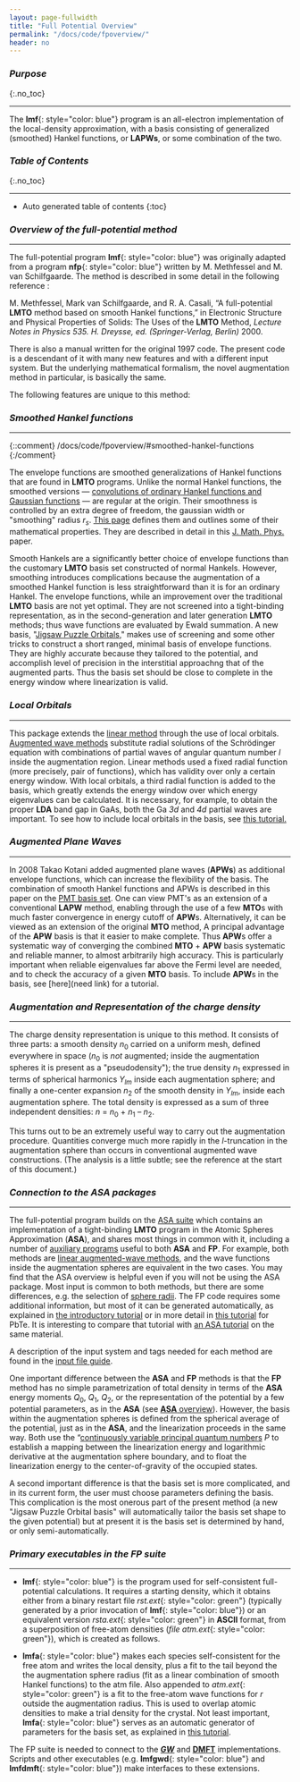 ```yaml
---
layout: page-fullwidth
title: "Full Potential Overview"
permalink: "/docs/code/fpoverview/"
header: no
---
```


### _Purpose_
{:.no_toc}
_____________________________________________________________
The **lmf**{: style="color: blue"} program is an all-electron implementation of the local-density approximation, with a basis consisting of generalized (smoothed) Hankel functions, or **LAPWs**, or some combination of the two.

### _Table of Contents_
{:.no_toc}
_____________________________________________________________
*  Auto generated table of contents
{:toc}

### _Overview of the full-potential method_
_____________________________________________

The full-potential program **lmf**{: style="color: blue"} was originally adapted from a program **nfp**{: style="color: blue"} written by M. Methfessel and M. van Schilfgaarde. The method is described in some detail in the following reference :

M. Methfessel, Mark van Schilfgaarde, and R. A. Casali, “A full-potential **LMTO** method based on smooth Hankel functions,” in Electronic Structure and Physical Properties of Solids: The Uses of the **LMTO** Method, *Lecture Notes in Physics 535. H. Dreysse, ed. (Springer-Verlag, Berlin)* 2000.

There is also a manual written for the original 1997 code. The present code is a descendant of it with many new features and with a different input system. But the underlying mathematical formalism, the novel augmentation method in particular, is basically the same.

The following features are unique to this method:

### *Smoothed Hankel functions*
________________________________________________________________________________________________
{::comment}
/docs/code/fpoverview/#smoothed-hankel-functions
{:/comment}

The envelope functions are smoothed generalizations of Hankel functions that are found in **LMTO** programs. Unlike the normal Hankel
functions, the smoothed versions — [convolutions of ordinary Hankel functions and Gaussian functions](/docs/code/smhankels/) — are regular at the origin.
Their smoothness is controlled by an extra degree of freedom, the gaussian width or "smoothing" radius <i>r<sub>s</sub></i>.
[This page](/docs/code/smhankels/) defines them and outlines some of their mathematical properties.
They are described in detail in this [J. Math. Phys.](http://dx.doi.org/10.1063/1.532437) paper.

Smooth Hankels are a significantly better choice of envelope functions than the customary **LMTO** basis set constructed of normal Hankels.
However, smoothing introduces complications because the augmentation of a smoothed Hankel function is less straightforward than it is for an ordinary Hankel.
The envelope functions, while an improvement over the traditional **LMTO** basis are not yet optimal. They are not screened into a tight-binding representation, as in the second-generation and later generation **LMTO** methods; thus wave functions are evaluated by Ewald summation. 
A new basis, "[Jigsaw Puzzle Orbitals](/docs/code/jpos/)," makes use of screening and some other tricks to construct a short ranged, minimal
basis of envelope functions.  They are highly accurate because they tailored to the potential, and accomplish level of precision in the
interstitial approachng that of the augmented parts.  Thus the basis set should be close to complete in the energy window where linearization is valid.

### *Local Orbitals*
_____________________________________________

This package extends the [linear method](/docs/package_overview/#linear-methods-in-band-theory) through the use of local orbitals. [Augmented wave methods](/docs/package_overview/#augmented-wave-methods) substitute radial solutions of the Schrödinger equation with combinations of partial waves of angular quantum number *l* inside the augmentation region. Linear methods used a fixed radial function (more precisely, pair of functions), which has validity over only a certain energy window. With local orbitals, a third radial function is added to the basis, which greatly extends the energy window over which energy eigenvalues can be calculated. It is necessary, for example, to obtain the proper **LDA** band gap in GaAs, both the Ga *3d* and *4d* partial waves are important. To see how to include local orbitals in the basis, see [this tutorial.](/tutorial/lmf/lmf_pbte_tutorial/#local-orbitals)

### *Augmented Plane Waves*
_____________________________________________

In 2008 Takao Kotani added augmented plane waves (<b>APWs</b>) as additional envelope functions, which can increase the flexibility of the basis. 
The combination of smooth Hankel functions and APWs is described in this paper on the [PMT basis set](http://dx.doi.org/10.1103/PhysRevB.81.125117).
One can view PMT's as an extension of a conventional **LAPW** method, enabling through the use of a few **MTO**s with much faster convergence in
energy cutoff of **APW**s. Alternatively, it can be viewed as an extension of the original **MTO** method, A principal advantage of the
**APW** basis is that it easier to make complete. Thus **APW**s offer a systematic way of converging the combined **MTO** + **APW** basis
systematic and reliable manner, to almost arbitrarily high accuracy. This is particularly important when reliable eigenvalues far above the
Fermi level are needed, and to check the accuracy of a given **MTO** basis. To include **APW**s in the basis, see [here](need link) for a tutorial.

### *Augmentation and Representation of the charge density*
_____________________________________________

The charge density representation is unique to this method. It consists of three parts: a smooth density <i>n</i><sub>0</sub> carried on a
uniform mesh, defined everywhere in space (<i>n</i><sub>0</sub> is <i>not</i> augmented; inside the augmentation spheres it is present as a "pseudodensity"); the true
density <i>n</i><sub>1</sub> expressed in terms of spherical harmonics <i>Y<sub>lm</sub></i> inside each augmentation sphere; and finally a one-center expansion
<i>n</i><sub>2</sub> of the smooth density in <i>Y<sub>lm</sub></i>, inside each augmentation sphere. The total density is
expressed as a sum of three independent densities: <i>n</i> = <i>n</i><sub>0</sub> + <i>n</i><sub>1</sub> – <i>n</i><sub>2</sub>.

This turns out to be an extremely useful way to carry out the augmentation procedure. Quantities converge much more rapidly in the *l*-truncation in the augmentation sphere than occurs in conventional augmented wave constructions. (The analysis is a little subtle; see the reference at the start of this document.)

### *Connection to the ASA packages*
_____________________________________________

The full-potential program builds on the [ASA suite](/docs/code/asaoverview) which contains an implementation of a tight-binding **LMTO**
program in the Atomic Spheres Approximation (**ASA**), and shares most things in common with it, including a number of 
[auxiliary programs](/docs/package_overview/#executable-codes-in-the-questaal-suite) useful to both **ASA** and **FP**. 
For example, both methods are [linear augmented-wave methods](/docs/package_overview/#linear-methods-in-band-theory), and the wave functions inside the augmentation spheres are equivalent in the two cases. 
You may find that the ASA overview is helpful even if you will not be using the ASA package.
Most input is common to both methods, but there are some differences, e.g. the selection of [sphere radii](/docs/code/asaoverview/#selection-of-sphere-radii).
The FP code requires some additional information, but most of it can be generated automatically,
as explained in [the introductory tutorial](/tutorial/lmf/lmf_tutorial/)
or in more detail in [this tutorial](/tutorial/lmf/lmf_pbte_tutorial/#automatic-determination-of-basis-set) for PbTe.
It is interesting to compare that tutorial with [an ASA tutorial](/tutorial/asa/lm_pbte_tutorial/) on the same material.

A description of the input system and tags needed for each method are found in the [input file guide](/docs/input/inputfile/).

One important difference between the **ASA** and **FP** methods is that the **FP** method has no simple parametrization of total density in terms of the **ASA** energy moments <i>Q</i><sub>0</sub>, <i>Q</i><sub>1</sub>, <i>Q</i><sub>2</sub>, or the representation of the potential by a few potential parameters, as in the **ASA** 
(see [**ASA** overview](/docs/code/asaoverview)). However, the basis within the augmentation spheres is defined from the spherical average of the potential, just as in the **ASA**, and the linearization proceeds in the same way. Both use the “[continuously variable principal quantum numbers](/docs/code/asaoverview/#augmentation-sphere-boundary-conditions-and-continuous-principal-quantum-numbers) *P* to establish a mapping between the linearization energy and logarithmic derivative at the augmentation sphere boundary, and to float the linearization energy to the center-of-gravity of the occupied states.

A second important difference is that the basis set is more complicated, and in its current form, the user must choose parameters defining
the basis. This complication is the most onerous part of the present method (a new "Jigsaw Puzzle Orbital basis" will automatically tailor the basis set shape to the given potential)  but at present it is the basis set is determined by hand, or only semi-automatically. 

### *Primary executables in the FP suite*
_____________________________________________

+ **lmf**{: style="color: blue"} is the program used for self-consistent full-potential calculations. It requires a starting density, which it obtains either from a binary restart file *rst.ext*{: style="color: green"} (typically generated by a prior invocation of **lmf**{: style="color: blue"}) or an equivalent version *rsta.ext*{: style="color: green"} in **ASCII** format, from a superposition of free-atom densities (*file atm.ext*{: style="color: green"}), which is created as follows.

+ **lmfa**{: style="color: blue"} makes each species self-consistent for the free atom and writes the local density, plus a fit to the tail beyond the the augmentation sphere radius (fit as a linear combination of smooth Hankel functions) to the atm file. Also appended to *atm.ext*{: style="color: green"} is a fit to the free-atom wave functions for *r* outside the augmentation radius. This is used to overlap atomic densities to make a trial density for the crystal.  Not least important, **lmfa**{: style="color: blue"} serves as an automatic generator of parameters for the basis set, as explained in [this tutorial](/tutorial/lmf/lmf_pbte_tutorial/#automatic-determination-of-basis-set).

The FP suite is needed to connect to the [<b><i>GW</i></b>](/docs/code/gwoverview) and [**DMFT**](/tutorial/qsgw_dmft/dmft0) implementations.  Scripts and other executables (e.g. **lmfgwd**{: style="color: blue"} and **lmfdmft**{: style="color: blue"}) make interfaces to these extensions.
